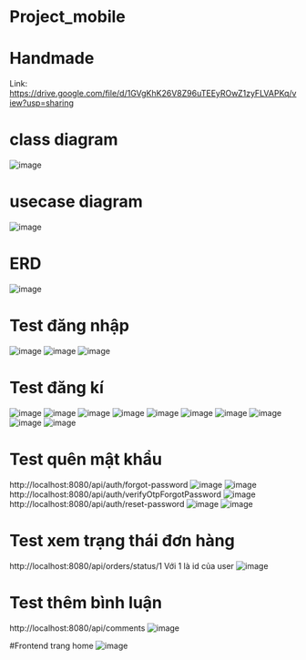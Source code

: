 # Project_mobile
# Handmade
Link: https://drive.google.com/file/d/1GVgKhK26V8Z96uTEEyROwZ1zyFLVAPKq/view?usp=sharing 
# class diagram
![image](https://github.com/user-attachments/assets/6778c6ab-4d4d-4608-99e1-3e7e112b815f)

# usecase diagram
![image](https://github.com/user-attachments/assets/e562f32b-6892-4488-9a0c-06631d8a681f)


# ERD
![image](https://github.com/user-attachments/assets/23a250bc-ab81-46d0-999e-accf25a1aabe)

# Test đăng nhập
![image](https://github.com/user-attachments/assets/99c16214-d104-4da1-bdcb-cbb57f264f37)
![image](https://github.com/user-attachments/assets/822779fc-59a3-434b-8a8e-06805b018e6a)
![image](https://github.com/user-attachments/assets/282ab031-d296-4ed8-87db-ae19ee512bdf)

# Test đăng kí 
![image](https://github.com/user-attachments/assets/9cef1dd0-d4e1-4846-9946-8f2e7f881f9c)
![image](https://github.com/user-attachments/assets/025fcd18-8623-4746-bb65-2861dffd2ab4)
![image](https://github.com/user-attachments/assets/290ae64f-367c-4c16-be3c-4e125dda940e)
![image](https://github.com/user-attachments/assets/92eab083-e063-4da4-ac6c-82984aae83b7)
![image](https://github.com/user-attachments/assets/025a2466-f041-41a2-8397-59fd52440084)
![image](https://github.com/user-attachments/assets/fe350fa6-c58d-4009-a51e-a56172614fc8)
![image](https://github.com/user-attachments/assets/3f11e19b-7d0a-4e23-96b9-6dda4316e668)
![image](https://github.com/user-attachments/assets/0507dbea-c800-4be6-b0ff-9e97e80e22b9)
![image](https://github.com/user-attachments/assets/24618fc0-e15b-4b53-90b3-6548b937f2f6)
![image](https://github.com/user-attachments/assets/dd31a379-63eb-44e1-8d57-776fd3060821)

# Test quên mật khẩu
http://localhost:8080/api/auth/forgot-password
![image](https://github.com/user-attachments/assets/1723f0f2-8d5d-433f-bbc8-961ba84d93b7)
![image](https://github.com/user-attachments/assets/60a47651-6fe5-4606-831e-b2d9f09ec1e9)
http://localhost:8080/api/auth/verifyOtpForgotPassword
![image](https://github.com/user-attachments/assets/8fc46647-98e3-4afd-abf0-cfd3d78044da)
http://localhost:8080/api/auth/reset-password
![image](https://github.com/user-attachments/assets/ae27f811-7a74-4bec-b8a8-2ad012909c03)
![image](https://github.com/user-attachments/assets/4a48f938-ecca-418e-bf63-fd29974c1c70)


# Test xem trạng thái đơn hàng
http://localhost:8080/api/orders/status/1 
Với 1 là id của user
![image](https://github.com/user-attachments/assets/c17ce919-1424-4f5d-8c50-6d1369c47998)

# Test thêm bình luận
http://localhost:8080/api/comments
![image](https://github.com/user-attachments/assets/3476223c-fb17-4e87-924a-f996cbdc2f7a)

#Frontend trang home
![image](https://github.com/user-attachments/assets/6f61a17a-5f87-4e18-974b-5cc441778b6b)















